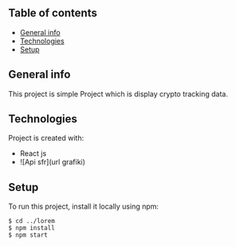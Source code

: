## Table of contents
* [General info](#general-info)
* [Technologies](#technologies)
* [Setup](#setup)

## General info
This project is simple Project which is display crypto tracking data.
	
## Technologies
Project is created with:
* React js
* ![Api sfr](url grafiki)

	
## Setup
To run this project, install it locally using npm:

```
$ cd ../lorem
$ npm install
$ npm start
```
